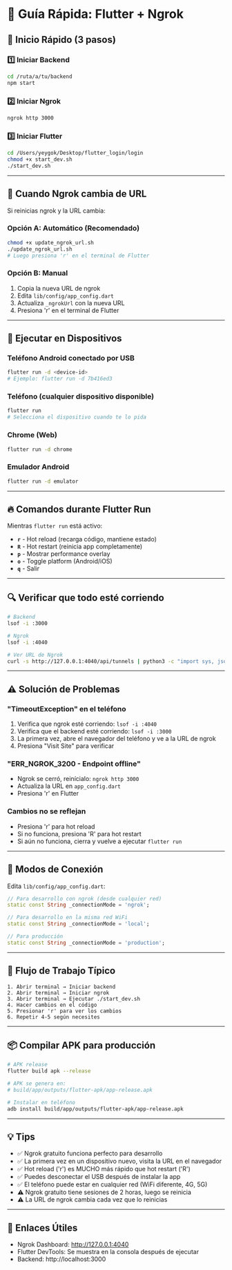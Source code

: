 # 📱 Guía Rápida: Flutter + Ngrok

## 🚀 Inicio Rápido (3 pasos)

### 1️⃣ Iniciar Backend
```bash
cd /ruta/a/tu/backend
npm start
```

### 2️⃣ Iniciar Ngrok
```bash
ngrok http 3000
```

### 3️⃣ Iniciar Flutter
```bash
cd /Users/yeygok/Desktop/flutter_login/login
chmod +x start_dev.sh
./start_dev.sh
```

---

## 🔄 Cuando Ngrok cambia de URL

Si reinicias ngrok y la URL cambia:

### Opción A: Automático (Recomendado)
```bash
chmod +x update_ngrok_url.sh
./update_ngrok_url.sh
# Luego presiona 'r' en el terminal de Flutter
```

### Opción B: Manual
1. Copia la nueva URL de ngrok
2. Edita `lib/config/app_config.dart`
3. Actualiza `_ngrokUrl` con la nueva URL
4. Presiona 'r' en el terminal de Flutter

---

## 📱 Ejecutar en Dispositivos

### Teléfono Android conectado por USB
```bash
flutter run -d <device-id>
# Ejemplo: flutter run -d 7b416ed3
```

### Teléfono (cualquier dispositivo disponible)
```bash
flutter run
# Selecciona el dispositivo cuando te lo pida
```

### Chrome (Web)
```bash
flutter run -d chrome
```

### Emulador Android
```bash
flutter run -d emulator
```

---

## 🔥 Comandos durante Flutter Run

Mientras `flutter run` está activo:

- **`r`** - Hot reload (recarga código, mantiene estado)
- **`R`** - Hot restart (reinicia app completamente)
- **`p`** - Mostrar performance overlay
- **`o`** - Toggle platform (Android/iOS)
- **`q`** - Salir

---

## 🔍 Verificar que todo esté corriendo

```bash
# Backend
lsof -i :3000

# Ngrok
lsof -i :4040

# Ver URL de Ngrok
curl -s http://127.0.0.1:4040/api/tunnels | python3 -c "import sys, json; data = json.load(sys.stdin); print(data['tunnels'][0]['public_url'])"
```

---

## ⚠️ Solución de Problemas

### "TimeoutException" en el teléfono
1. Verifica que ngrok esté corriendo: `lsof -i :4040`
2. Verifica que el backend esté corriendo: `lsof -i :3000`
3. La primera vez, abre el navegador del teléfono y ve a la URL de ngrok
4. Presiona "Visit Site" para verificar

### "ERR_NGROK_3200 - Endpoint offline"
- Ngrok se cerró, reinícialo: `ngrok http 3000`
- Actualiza la URL en `app_config.dart`
- Presiona 'r' en Flutter

### Cambios no se reflejan
- Presiona 'r' para hot reload
- Si no funciona, presiona 'R' para hot restart
- Si aún no funciona, cierra y vuelve a ejecutar `flutter run`

---

## 📝 Modos de Conexión

Edita `lib/config/app_config.dart`:

```dart
// Para desarrollo con ngrok (desde cualquier red)
static const String _connectionMode = 'ngrok';

// Para desarrollo en la misma red WiFi
static const String _connectionMode = 'local';

// Para producción
static const String _connectionMode = 'production';
```

---

## 🎯 Flujo de Trabajo Típico

```
1. Abrir terminal → Iniciar backend
2. Abrir terminal → Iniciar ngrok
3. Abrir terminal → Ejecutar ./start_dev.sh
4. Hacer cambios en el código
5. Presionar 'r' para ver los cambios
6. Repetir 4-5 según necesites
```

---

## 📦 Compilar APK para producción

```bash
# APK release
flutter build apk --release

# APK se genera en:
# build/app/outputs/flutter-apk/app-release.apk

# Instalar en teléfono
adb install build/app/outputs/flutter-apk/app-release.apk
```

---

## 💡 Tips

- ✅ Ngrok gratuito funciona perfecto para desarrollo
- ✅ La primera vez en un dispositivo nuevo, visita la URL en el navegador
- ✅ Hot reload ('r') es MUCHO más rápido que hot restart ('R')
- ✅ Puedes desconectar el USB después de instalar la app
- ✅ El teléfono puede estar en cualquier red (WiFi diferente, 4G, 5G)
- ⚠️ Ngrok gratuito tiene sesiones de 2 horas, luego se reinicia
- ⚠️ La URL de ngrok cambia cada vez que lo reinicias

---

## 🔗 Enlaces Útiles

- Ngrok Dashboard: http://127.0.0.1:4040
- Flutter DevTools: Se muestra en la consola después de ejecutar
- Backend: http://localhost:3000
